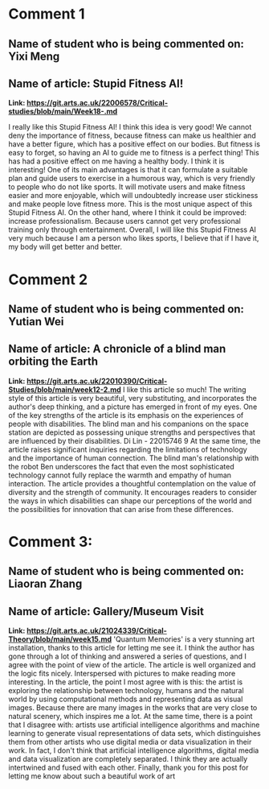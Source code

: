 # Comment 1
## Name of student who is being commented on: Yixi Meng
## Name of article: Stupid Fitness AI!
**Link: https://git.arts.ac.uk/22006578/Critical-studies/blob/main/Week18-.md**

I really like this Stupid Fitness AI!
I think this idea is very good! We cannot deny the importance of fitness, because fitness can make us 
healthier and have a better figure, which has a positive effect on our bodies. But fitness is easy to forget, 
so having an AI to guide me to fitness is a perfect thing! This has had a positive effect on me having a 
healthy body. I think it is interesting!
One of its main advantages is that it can formulate a suitable plan and guide users to exercise in a humorous 
way, which is very friendly to people who do not like sports. It will motivate users and make fitness easier 
and more enjoyable, which will undoubtedly increase user stickiness and make people love fitness more. 
This is the most unique aspect of this Stupid Fitness AI.
On the other hand, where I think it could be improved: increase professionalism. Because users cannot get 
very professional training only through entertainment.
Overall, I will like this Stupid Fitness AI very much because I am a person who likes sports, I believe that if I 
have it, my body will get better and better.
# Comment 2 
## Name of student who is being commented on: Yutian Wei
## Name of article: A chronicle of a blind man orbiting the Earth
**Link: https://git.arts.ac.uk/22010390/Critical-Studies/blob/main/week12-2.md**
I like this article so much!
The writing style of this article is very beautiful, very substituting, and incorporates the author's deep 
thinking, and a picture has emerged in front of my eyes.
One of the key strengths of the article is its emphasis on the experiences of people with disabilities. The 
blind man and his companions on the space station are depicted as possessing unique strengths and 
perspectives that are influenced by their disabilities.
Di Lin - 22015746 9
At the same time, the article raises significant inquiries regarding the limitations of technology and the 
importance of human connection. The blind man's relationship with the robot Ben underscores the fact 
that even the most sophisticated technology cannot fully replace the warmth and empathy of human 
interaction.
The article provides a thoughtful contemplation on the value of diversity and the strength of community. 
It encourages readers to consider the ways in which disabilities can shape our perceptions of the world and 
the possibilities for innovation that can arise from these differences.
# Comment 3:
## Name of student who is being commented on: Liaoran Zhang
## Name of article: Gallery/Museum Visit
**Link: https://git.arts.ac.uk/21024339/Critical-Theory/blob/main/week15.md**
'Quantum Memories' is a very stunning art installation, thanks to this article for letting me see it. I think 
the author has gone through a lot of thinking and answered a series of questions, and I agree with the point 
of view of the article.
The article is well organized and the logic fits nicely. Interspersed with pictures to make reading more 
interesting. In the article, the point I most agree with is this: the artist is exploring the relationship between 
technology, humans and the natural world by using computational methods and representing data as visual 
images. Because there are many images in the works that are very close to natural scenery, which inspires 
me a lot.
At the same time, there is a point that I disagree with: artists use artificial intelligence algorithms and 
machine learning to generate visual representations of data sets, which distinguishes them from other 
artists who use digital media or data visualization in their work. In fact, I don't think that artificial 
intelligence algorithms, digital media and data visualization are completely separated. I think they are 
actually intertwined and fused with each other.
Finally, thank you for this post for letting me know about such a beautiful work of art
